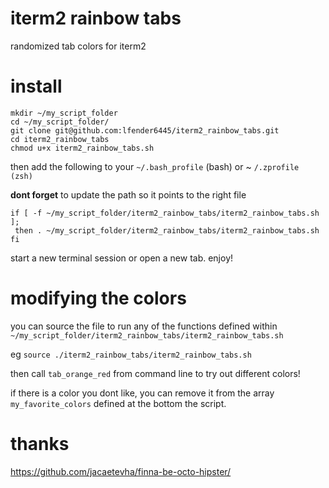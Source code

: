 # iterm2 rainbow tabs

randomized tab colors for iterm2

# install

```
mkdir ~/my_script_folder
cd ~/my_script_folder/
git clone git@github.com:lfender6445/iterm2_rainbow_tabs.git
cd iterm2_rainbow_tabs
chmod u+x iterm2_rainbow_tabs.sh
```
then add the following to your `~/.bash_profile` (bash) or ~ `/.zprofile (zsh)`

__dont forget__ to update the path so it points to the right file

```
if [ -f ~/my_script_folder/iterm2_rainbow_tabs/iterm2_rainbow_tabs.sh ];
 then . ~/my_script_folder/iterm2_rainbow_tabs/iterm2_rainbow_tabs.sh
fi
```

start a new terminal session or open a new tab. enjoy!

# modifying the colors

you can source the file to run any of the functions defined within `~/my_script_folder/iterm2_rainbow_tabs/iterm2_rainbow_tabs.sh`

eg `source ./iterm2_rainbow_tabs/iterm2_rainbow_tabs.sh`

then call `tab_orange_red` from command line to try out different colors!

if there is a color you dont like, you can remove it from the array `my_favorite_colors` defined at the bottom the script.

# thanks
https://github.com/jacaetevha/finna-be-octo-hipster/

